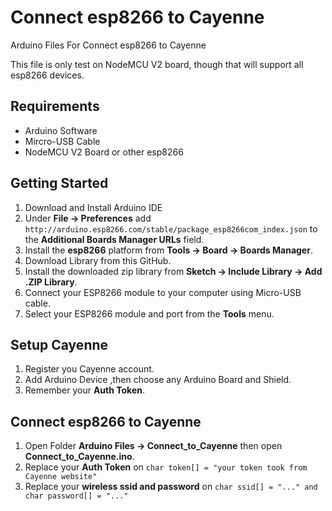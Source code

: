 # Connect esp8266 to Cayenne
Arduino Files For Connect esp8266 to Cayenne

This file is only test on NodeMCU V2 board, though that will support all esp8266 devices.
 
## Requirements
 * Arduino Software
 * Mircro-USB Cable
 * NodeMCU V2 Board or other esp8266
 
## Getting Started
 1. Download and Install Arduino IDE
 2. Under **File -> Preferences** add `http://arduino.esp8266.com/stable/package_esp8266com_index.json` to the **Additional Boards Manager URLs** field.
 3. Install the **esp8266** platform from **Tools -> Board -> Boards Manager**. 
 4. Download Library from this GitHub.
 5. Install the downloaded zip library from **Sketch -> Include Library -> Add .ZIP Library**.
 6. Connect your ESP8266 module to your computer using Micro-USB cable.
 7. Select your ESP8266 module and port from the **Tools** menu.
 
## Setup Cayenne
 1. Register you Cayenne account.
 2. Add Arduino Device ,then choose any Arduino Board and Shield.
 3. Remember your **Auth Token**.
 
## Connect esp8266 to Cayenne
 1. Open Folder **Arduino Files -> Connect_to_Cayenne** then open **Connect_to_Cayenne.ino**.
 2. Replace your **Auth Token** on `char token[] = "your token took from Cayenne website"`
 3. Replace your **wireless ssid and password** on `char ssid[] = "..." and char password[] = "..."`
